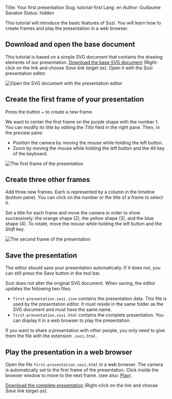 Title: Your first presentation
Slug: tutorial-first
Lang: en
Author: Guillaume Savaton
Status: hidden


This tutorial will introduce the basic features of Sozi.
You will learn how to create frames and play the presentation in a web browser.


Download and open the base document
-----------------------------------

This tutorial is based on a simple SVG document that contains the drawing elements of our presentation.
[Download the base SVG document](https://github.com/senshu/Sozi/raw/master/samples/first-presentation.svg)
(Right-click on the link and choose *Save link target as*).
Open it with the Sozi presentation editor.

![Open the SVG document with the presentation editor](|filename|/images/tutorial-first/first-presentation-screenshot-01.en.png)


Create the first frame of your presentation
-------------------------------------------

Press the button *+* to create a new frame.

We want to center the first frame on the purple shape with the number 1.
You can modify its title by editing the *Title* field in the right pane.
Then, in the preview pane:

* Position the camera by moving the mouse while holding the left button.
* Zoom by moving the mouse while holding the left button and the *Alt* key of the keyboard.

![The first frame of the presentation](|filename|/images/tutorial-first/first-presentation-screenshot-02.en.png)


Create three other frames
-------------------------

Add three new frames.
Each is represented by a column in the timeline (bottom pane).
You can click on the number or the title of a frame to select it.

Set a title for each frame and move the camera in order to show successively:
the orange shape (2), the yellow shape (3), and the blue shape (4).
To rotate, move the mouse while holding the left button and the *Shift* key.

![The second frame of the presentation](|filename|/images/tutorial-first/first-presentation-screenshot-03.en.png)


Save the presentation
---------------------

The editor should save your presentation automatically.
If it does not, you can still press the *Save* button in the tool bar.

Sozi does not alter the original SVG document.
When saving, the editor updates the following two files:

* `first-presentation.sozi.json` contains the presentation data. This file is used
  by the presentation editor. It must reside in the same folder as the SVG document and must have the same name.
* `first-presentation.sozi.html` contains the complete presentation. You can display it in a web browser
  to play the presentation.

If you want to share a presentation with other people, you only need to give them
the file with the extension `.sozi.html`.


Play the presentation in a web browser
--------------------------------------

Open the file `first-presentation.sozi.html` in a web browser.
The camera is automatically set to the first frame of the presentation.
Click inside the browser window to move to the next frame.
(see also: [Play](|filename|play.md)).

[Download the complete presentation](https://github.com/senshu/Sozi/raw/master/samples/first-presentation.sozi.html)
(Right-click on the link and choose *Save link target as*).
